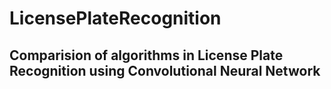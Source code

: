 # LicensePlateRecognition
## Comparision of algorithms in License Plate Recognition using Convolutional Neural Network

